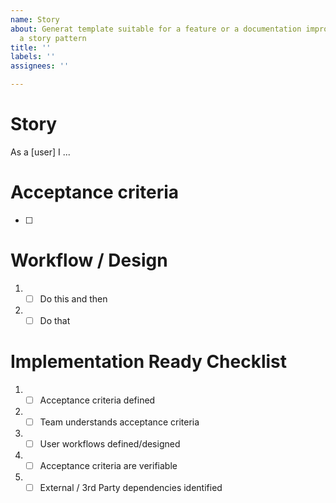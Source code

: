 ```yaml
---
name: Story
about: Generat template suitable for a feature or a documentation improvement, following
  a story pattern
title: ''
labels: ''
assignees: ''

---
```


# Story
As a [user] I ...

# Acceptance criteria
- [ ] 

# Workflow / Design 
1. - [ ] Do this and then
2. - [ ] Do that

# Implementation Ready Checklist 
1. - [ ] Acceptance criteria defined 
2. - [ ] Team understands acceptance criteria 
3. - [ ] User workflows defined/designed 
4. - [ ] Acceptance criteria are verifiable 
5. - [ ] External / 3rd Party dependencies identified
